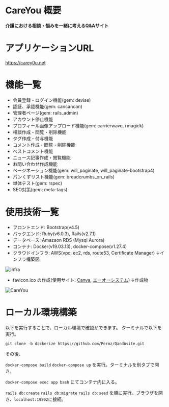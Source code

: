 # CareYou 概要

__介護における相談・悩みを一緒に考えるQ&Aサイト__

# アプリケーションURL

https://carey0u.net

# 機能一覧

- 会員登録・ログイン機能(gem: devise)
- 認証、承認機能(gem: cancancan)
- 管理者ページ(gem: rails_admin)
- アカウント停止機能
- プロフィール画像アップロード機能(gem: carrierwave, rmagick)
- 相談作成・閲覧・削除機能
- タグ作成・付与機能
- コメント作成・閲覧・削除機能
- ベストコメント機能
- ニュース記事作成・閲覧機能
- お問い合わせ作成機能
- ページネーション機能(gem: will_paginate, will_paginate-bootstrap4)
- パンくずリスト機能(gem: breadcrumbs_on_rails)
- 単体テスト(gem: rspec)
- SEO対策(gem: meta-tags)

# 使用技術一覧

- フロントエンド: Bootstrap(v4.5)
- バックエンド: Ruby(v6.0.3), Rails(v2.7.1)
- データベース: Amazaon RDS (Mysql Aurora)
- コンテナ: Docker(v19.03.13), docker-compose(v1.27.4)
- クラウドインフラ: AWS(vpc, ec2, rds, route53, Certificate Manager)
↓インフラ構築図

![infra](https://user-images.githubusercontent.com/68471488/99671374-4cbf8880-2ab5-11eb-9452-fe16e3332c21.jpg)

- favicon.ico の作成(使用サイト: [Canva](https://www.canva.com/), [エーオーシステム](https://ao-system.net/favicon/))
↓作成物

![CareYou](https://user-images.githubusercontent.com/68471488/99181158-0645f300-2770-11eb-9217-e1eebd3c4ef2.png)

# ローカル環境構築

以下を実行することで、ローカル環境で確認ができます。
ターミナルで以下を実行。
```shell:ターミナル
git clone -b dockerize https://github.com/Permz/QandAsite.git
```

その後、

`docker-compose build`
`docker-compose up`
を実行。ターミナルを別タブで開き。

`docker-compose exec app bash`
にてコンテナ内に入る。

`rails db:create`
`rails db:migrate`
`rails db:seed`
を順に実行。ブラウザを開き、`localhost:19802`に接続。